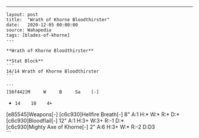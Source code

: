 ---
    layout: post
    title:  "Wrath of Khorne Bloodthirster"
    date:   2020-12-05 00:00:00
    source: Wahapedia
    tags: [blades-of-khorne]
    ---
    
    **Wrath of Khorne Bloodthirster**
    
    **Stat Block**
    ```
    14/14 Wrath of Khorne Bloodthirster
    ```
    
    ```
    [56f442]M     W     B     Sa    [-]
*     14    10    4+    
[e85545]Weapons[-]
[c6c930]Hellfire Breath[-]
8"     A:1    H:*    W:*    R:*    D:*   
[c6c930]Bloodflail[-]
12"    A:1    H:3+   W:3+   R:-1   D:*   
[c6c930]Mighty Axe of Khorne[-]
2"     A:6    H:3+   W:*    R:-2   D:D3  
    ```
    
    
    